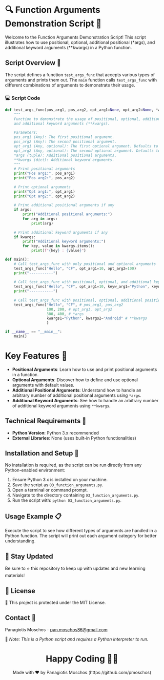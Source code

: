# 🔍 Function Arguments Demonstration Script 🔄

Welcome to the Function Arguments Demonstration Script! This script illustrates how to use positional, optional, additional positional (*args), and additional keyword arguments (**kwargs) in a Python function.

## Script Overview 📘

The script defines a function `test_args_func` that accepts various types of arguments and prints them out. The `main` function calls `test_args_func` with different combinations of arguments to demonstrate their usage.

### :computer: Script Code

```python
def test_args_func(pos_arg1, pos_arg2, opt_arg1=None, opt_arg2=None, *args, **kwargs):
    """
    Function to demonstrate the usage of positional, optional, additional positional (*args),
    and additional keyword arguments (**kwargs).
    
    Parameters:
    pos_arg1 (Any): The first positional argument.
    pos_arg2 (Any): The second positional argument.
    opt_arg1 (Any, optional): The first optional argument. Defaults to None.
    opt_arg2 (Any, optional): The second optional argument. Defaults to None.
    *args (tuple): Additional positional arguments.
    **kwargs (dict): Additional keyword arguments.
    """
    # Print positional arguments
    print("Pos arg1:", pos_arg1)
    print("Pos arg2:", pos_arg2)
    
    # Print optional arguments
    print("Opt arg1:", opt_arg1)
    print("Opt arg2:", opt_arg2)
    
    # Print additional positional arguments if any
    if args:
        print("Additional positional arguments:")
        for arg in args:
            print(arg)
    
    # Print additional keyword arguments if any
    if kwargs:
        print("Additional keyword arguments:")
        for key, value in kwargs.items():
            print(f"{key} : {value}")

def main():
    # Call test_args_func with only positional and optional arguments
    test_args_func("Hello", "CF", opt_arg1=10, opt_arg2=100)
    print("-----------")
    
    # Call test_args_func with positional, optional, and additional keyword arguments
    test_args_func("Hello", "CF", opt_arg1=10, keyw_arg1="Python", keyw_arg2="Android")
    print("-----------")
    
    # Call test_args_func with positional, optional, additional positional, and additional keyword arguments
    test_args_func("Hello", "CF", # pos_arg1, pos_arg2
                   100, 200, # opt_arg1, opt_arg2
                   300, 400, # *args
                   kwargs1="Python", kwargs2="Android" # **kwargs
                   )

if __name__ == "__main__":
    main()
```

# Key Features 🌟
- **Positional Arguments**: Learn how to use and print positional arguments in a function.
- **Optional Arguments**: Discover how to define and use optional arguments with default values.
- **Additional Positional Arguments**: Understand how to handle an arbitrary number of additional positional arguments using `*args`.
- **Additional Keyword Arguments**: See how to handle an arbitrary number of additional keyword arguments using `**kwargs`.

## Technical Requirements 🔧
- **Python Version**: Python 3.x recommended
- **External Libraries**: None (uses built-in Python functionalities)

## Installation and Setup 🚀
No installation is required, as the script can be run directly from any Python-enabled environment:

1. Ensure Python 3.x is installed on your machine.
2. Save the script as `03_function_arguments.py`.
3. Open a terminal or command prompt.
4. Navigate to the directory containing `03_function_arguments.py`.
5. Run the script with: `python 03_function_arguments.py`.

## Usage Example 📋
Execute the script to see how different types of arguments are handled in a Python function. The script will print out each argument category for better understanding.

## 📢 Stay Updated
Be sure to ⭐ this repository to keep up with updates and new learning materials!

## 📄 License
🔐 This project is protected under the MIT License.

## Contact 📧
Panagiotis Moschos - pan.moschos86@gmail.com

🔗 *Note: This is a Python script and requires a Python interpreter to run.*

<h1 align="center">Happy Coding 👨‍💻</h1>
<p align="center">
  Made with ❤️ by Panagiotis Moschos (https://github.com/pmoschos)
</p>

